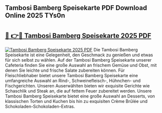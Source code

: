 ## Tambosi Bamberg Speisekarte PDF Download Online 2025 TYs0n

# <h2><a href="http://gc84z9i.nevu.top/?p=Tambosi+Bamberg+Speisekarte">🔗 👉🔴 Tambosi Bamberg Speisekarte 2025 PDF</a></h2>

[![Tambosi Bamberg Speisekarte 2025 PDF](https://i.imgur.com/dBaPXMq.png)](http://gc84z9i.nevu.top/?p=Tambosi+Bamberg+Speisekarte)
Die Tambosi Bamberg Speisekarte ist eine Gelegenheit, den Geschmack zu genießen und etwas für sich selbst zu wählen. Auf der Tambosi Bamberg Speisekarte unserer Cafeteria finden Sie eine große Auswahl an frischem Gemüse und Obst, mit denen Sie leichte und frische Salate zubereiten können. Für Fleischliebhaber bietet unsere Tambosi Bamberg Speisekarte eine umfangreiche Auswahl an Rind-, Schweinefleisch-, Hühnchen- und Fischgerichten. Unseren Auserwählten bieten wir exquisite Gerichte wie Schaschlik und Steak an, die auf fettem Feuer zubereitet werden. Unsere Tambosi Bamberg Speisekarte bietet eine große Auswahl an Desserts, von klassischen Torten und Kuchen bis hin zu exquisiten Crème Brûlée und Schokoladen-Schokoladen-Extras.
